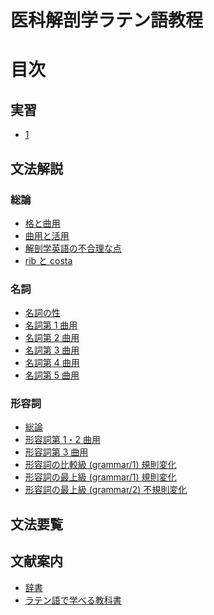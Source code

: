 医科解剖学ラテン語教程
===

# 目次



## 実習

- [1](practice/1.md)

## 文法解説

### 総論

- [格と曲用](grammar/case.md)
- [曲用と活用](grammar/declension_conjugation.md)
- [解剖学英語の不合理な点](grammar/english.md)
- [rib と costa](grammar/rib_costa.md)

### 名詞

- [名詞の性](grammar/gender.md)
- [名詞第 1 曲用](grammar/noun1.md)
- [名詞第 2 曲用](grammar/noun2.md)
- [名詞第 3 曲用](grammar/noun3.md) 
- [名詞第 4 曲用](grammar/noun4.md) 
- [名詞第 5 曲用](grammar/noun5.md) 

### 形容詞

- [総論](grammar/adjective.md) 
- [形容詞第 1・2 曲用](grammar/adjective1_2.md)
- [形容詞第 3 曲用](grammar/adjective3.md)
- [形容詞の比較級 (grammar/1) 規則変化](grammar/comparative1.md)
- [形容詞の最上級 (grammar/1) 規則変化](grammar/superlative1.md)
- [形容詞の最上級 (grammar/2) 不規則変化](grammar/superlative2.md)


## 文法要覧

## 文献案内

- [辞書](dictionary.md)
- [ラテン語で学べる教科書](textbook.md)
